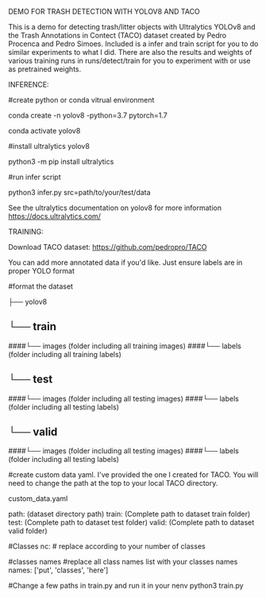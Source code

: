 DEMO FOR TRASH DETECTION WITH YOLOV8 AND TACO

This is a demo for detecting trash/litter objects with Ultralytics YOLOv8 and the Trash Annotations in Contect (TACO) dataset created by Pedro Procenca and Pedro Simoes. Included is a infer and train script for you to do similar experiments to what I did. There are also the results and weights of various training runs in runs/detect/train for you to experiment with or use as pretrained weights.

INFERENCE:

#create python or conda vitrual environment

conda create -n yolov8 -python=3.7 pytorch=1.7

conda activate yolov8

#install ultralytics yolov8

python3 -m pip install ultralytics

#run infer script

python3 infer.py src=path/to/your/test/data

See the ultralytics documentation on yolov8 for more information
https://docs.ultralytics.com/

TRAINING:

Download TACO dataset:
https://github.com/pedropro/TACO

You can add more annotated data if you'd like. Just ensure labels are in proper YOLO format

#format the dataset

├── yolov8
 ## └── train
 ####└── images (folder including all training images)
 ####└── labels (folder including all training labels)
 ## └── test
 ####└── images (folder including all testing images)
 ####└── labels (folder including all testing labels)
 ## └── valid
 ####└── images (folder including all testing images)
 ####└── labels (folder including all testing labels)

#create custom data yaml. I've provided the one I created for TACO. You will need to change the path at the top to your local TACO directory.

custom_data.yaml

path:  (dataset directory path)
train: (Complete path to dataset train folder)
test: (Complete path to dataset test folder) 
valid: (Complete path to dataset valid folder)

#Classes
nc: # replace according to your number of classes

#classes names
#replace all class names list with your classes names
names: ['put', 'classes', 'here']

#Change a few paths in train.py and run it in your nenv
python3 train.py

